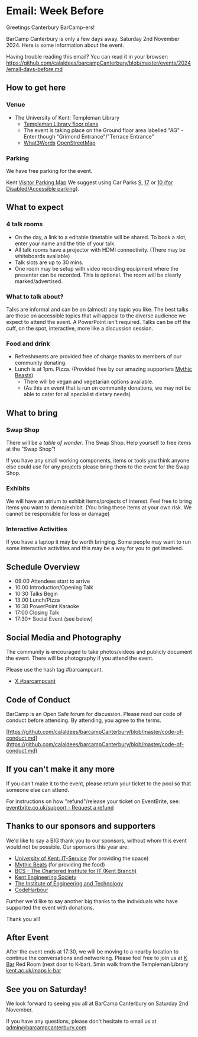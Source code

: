 Email: Week Before
============


Greetings Canterbury BarCamp-ers!

BarCamp Canterbury is only a few days away.
Saturday 2nd November 2024.
Here is some information about the event.

Having trouble reading this email? You can read it in your browser:
https://github.com/calaldees/barcampCanterbury/blob/master/events/2024/email-days-before.md

## How to get here

### Venue

* The University of Kent: Templeman Library
    * <a href="https://www.kent.ac.uk/is/templeman/pdf/floor-plans.pdf">Templeman Library floor plans</a>
    * The event is taking place on the Ground floor area labelled "AG" - Enter though "Grimond Entrance"/"Terrace Entrance"
    * <a href="https://what3words.com/goodbyes.group.frame">What3Words</a> <a href="https://www.openstreetmap.org/#map=19/51.29762/1.06894">OpenStreetMap</a>

### Parking

We have free parking for the event.

Kent <a href="https://media.www.kent.ac.uk/se/5893/visitor-parking-map.pdf">Visitor Parking Map</a>
We suggest using Car Parks <a href="https://what3words.com/rather.eager.slouched">9</a>, <a href="https://what3words.com/just.tasteful.binds">17</a> or <a href="https://what3words.com/ranches.corrode.ambition">10 (for Disabled/Accessible parking)</a>.


## What to expect

### 4 talk rooms

* On the day, a link to a editable timetable will be shared. To book a slot, enter your name and the title of your talk.
* All talk rooms have a projector with HDMI connectivity. (There may be whiteboards available)
* Talk slots are up to 30 mins.
* One room may be setup with video recording equipment where the presenter can be recorded. This is optional. The room will be clearly marked/advertised.

### What to talk about?

Talks are informal and can be on (almost) any topic you like. The best talks are those on accessible topics that will appeal to the diverse audience we expect to attend the event. A PowerPoint isn't required. Talks can be off the cuff, on the spot, interactive, more like a discussion session.

### Food and drink

* Refreshments are provided free of charge thanks to members of our community donating.
* Lunch is at 1pm. Pizza. (Provided free by our amazing supporters [Mythic Beasts](https://www.mythic-beasts.com/))
    * There will be vegan and vegetarian options available.
    * (As this an event that is run on community donations, we may not be able to cater for all specialist dietary needs)

## What to bring

### Swap Shop

There will be a _table of wonder_. The Swap Shop.
Help yourself to free items at the "Swap Shop"!

If you have any small working components, items or tools you think anyone else could use for any projects please bring them to the event for the Swap Shop.

### Exhibits

We will have an atrium to exhibit items/projects of interest.
Feel free to bring items you want to demo/exhibit.
(You bring these items at your own risk. We cannot be responsible for loss or damage)

### Interactive Activities

If you have a laptop it may be worth bringing. Some people may want to run some interactive activities and this may be a way for you to get involved.

## Schedule Overview

* 09:00 Attendees start to arrive
* 10:00 Introduction/Opening Talk
* 10:30 Talks Begin
* 13:00 Lunch/Pizza
* 16:30 PowerPoint Karaoke
* 17:00 Closing Talk
* 17:30+ Social Event (see below)

## Social Media and Photography

The community is encouraged to take photos/videos and publicly document the event.
There will be photography if you attend the event.

Please use the hash tag #barcampcant.
* [X #barcampcant](https://x.com/search?q=%23barcampcant)


## Code of Conduct

BarCamp is an Open Safe forum for discussion. Please read our code of conduct before attending. By attending, you agree to the terms.

[https://github.com/calaldees/barcampCanterbury/blob/master/code-of-conduct.md](https://github.com/calaldees/barcampCanterbury/blob/master/code-of-conduct.md)

## If you can't make it any more

If you can't make it to the event, please return your ticket to the pool so that someone else can attend.

For instructions on how "refund"/release your ticket on EventBrite, see:
[eventbrite.co.uk/support - Request a refund](https://www.eventbrite.co.uk/support/articles/en_US/How_To/can-i-get-a-refund?lg=en_GB)

## Thanks to our sponsors and supporters

We'd like to say a BIG thank you to our sponsors, without whom this event would not be possible. Our sponsors this year are:

* [University of Kent: IT-Service](https://www.cs.kent.ac.uk/) (for providing the space)
* [Mythic Beats](https://www.mythic-beasts.com/) (for providing the food)
* [BCS - The Chartered Institute for IT (Kent Branch)](https://www.bcs.org/membership-and-registrations/member-communities/kent-branch/)
* [Kent Engineering Society](https://ksu.co.uk/activities/kent-engineering-soc)
* [The Institute of Engineering and Technology](https://www.theiet.org/)
* [CodeHarbour](https://codeharbour.co.uk/)

Further we'd like to say another big thanks to the individuals who have supported the event with donations.

Thank you all!

## After Event

After the event ends at 17:30, we will be moving to a nearby location to continue the conversations and networking.
Please feel free to join us at <a href="https://www.kent.ac.uk/catering/canterbury/k-bar">K Bar</a> Red Room (next door to K-bar).
5min walk from the Templeman Library <a href="https://www.kent.ac.uk/maps/canterbury/canterbury-campus/building/keynes-college/k-bar">kent.ac.uk/maps k-bar</a>

## See you on Saturday!

We look forward to seeing you all at BarCamp Canterbury on Saturday 2nd November.

If you have any questions, please don't hesitate to email us at
admin@barcampcanterbury.com
